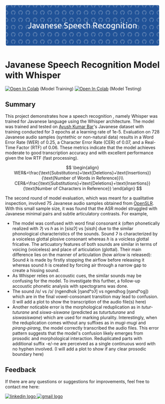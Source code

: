 ![header](header.png)

# **Javanese Speech Recognition Model with Whisper**

[![Open In Colab](https://colab.research.google.com/assets/colab-badge.svg)](https://colab.research.google.com/drive/1sEv6dvIo9LjMEOZdZWB9sxWkQxKHQj0L?usp=sharing) (Model Training) 
[![Open In Colab](https://colab.research.google.com/assets/colab-badge.svg)](https://colab.research.google.com/drive/1y4PGy9S4vR9jR7wqHLzj9ohtPujn8bR3?usp=sharing) (Model Testing)

## Summary
This project demonstrates how a speech recognition , namely Whisper was trained for Javanese language using the Whisper architecture. The model was trained and tested on [Ayush Kumar Bar](https://huggingface.co/datasets/ayush-shunyalabs/javanese-speech-dataset)'s Javanese dataset with training conducted for 3 epochs at a learning rate of 1e-5. Evaluation on 728 Javanese audio samples (syntethic or non-natural data) results in a Word Error Rate (WER) of 0.25, a Character Error Rate (CER) of 0.07, and a Real-Time Factor (RTF) of 0.06. These metrics indicate that the model achieves moderate to good transcription accuracy and with excellent performance given the low RTF (fast processing).

$$
\begin{align}
WER&=\frac{\text{Substitutions}+\text{Deletions}+\text{Insertions}}{\text{Number of Words in Reference}}\\
CER&=\frac{\text{Substitutions}+\text{Deletions}+\text{Insertions}}{\text{Number of Characters in Reference}}
\end{align}
$$

The second round of model evaluation, which was meant for a qualitative inspection, involved 75 Javanese audio samples obtained from [OpenSLR](https://www.openslr.org/41/). With this small sample size, it was found that the ASR model struggled with Javanese minimal pairs and subtle articulatory contrasts. For example,

- The model was confused with word final consonant *k* (often phonetically realized with *ʔ*) vs *h* as in \[sisɪʔ\] vs \[sisɪh\] due to the similar phonological characteristics of the sounds. Sound *ʔ* is characterized by a voiceless glottal plosive consonant whereas *h* is a voicless glottal fricative. The articuatory features of both sounds are similar in terms of voicing (voiceless) and place of articulation (glottal). Their main difference lies on the manner of articulation (how airlow is released): Sound *k* is made by firstly stopping the airflow before releasing it whereas sound *h* is created by forcing air through a narrow gap to create a hissing sound. 
- As Whisper relies on accoustic cues, the similar sounds may be confusing for the model. To investigate this further, a follow-up accoustic phonetic analysis with spectograms was done.
- The sound /o/ vs /ɔ/ (ngendhok \[ŋəndʰɔʔ\] vs ngendhog \[ŋəndʰog\]) which are in the final vowel-consonant transition may lead to confusion. (I will add a plot to show the transcription of the audio file(s) here)
- Another noticable error is the morphological reduplication as in *tutur-tuturane* and *siswa-siswane* (predicted as *tuturtuturane* and *siswasiswane*) which are used for marking plurality. Interestingly, when the reduplication comes without any suffixes as in *mugi-mugi* and *pirang-pirang*, the model correctly transcribed the audio files. This error pattern suggests that the model's confusion likely emerges from prosodic and morphological interaction. Reduplicated parts with additional suffix -e/-ne are perceived as a single continuous word with no hyphen involved. (I will add a plot to show if any clear prosodic boundary here)

## Feedback
If there are any questions or suggestions for improvements, feel free to contact me here:

<a href="https://www.linkedin.com/in/adelia-januarto/" target="_blank">
    <img src="https://raw.githubusercontent.com/maurodesouza/profile-readme-generator/master/src/assets/icons/social/linkedin/default.svg" width="52" height="40" alt="linkedin logo"/>
  </a>
<a href="mailto:januartoadelia@gmail.com" target="_blank">
    <img src="https://raw.githubusercontent.com/maurodesouza/profile-readme-generator/master/src/assets/icons/social/gmail/default.svg"  width="52" height="40" alt="gmail logo"/>
  </a>
